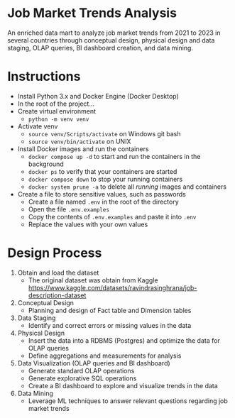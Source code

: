 # Job Market Trends Analysis
An enriched data mart to analyze job market trends from 2021 to 2023 in several countries through conceptual design, physical design and data staging, OLAP queries, BI dashboard creation, and data mining.

# Instructions
- Install Python 3.x and Docker Engine (Docker Desktop)
- In the root of the project...
- Create virtual environment
    - `python -m venv venv`
- Activate venv
    - `source venv/Scripts/activate` on Windows git bash
    - `source venv/bin/activate` on UNIX
- Install Docker images and run the containers
    - `docker compose up -d` to start and run the containers in the background
    - `docker ps` to verify that your containers are started
    - `docker compose down` to stop your running containers
    - `docker system prune -a` to delete all *running* images and containers
- Create a file to store sensitive values, such as passwords
    - Create a file named `.env` in the root of the directory
    - Open the file `.env.examples`
    - Copy the contents of `.env.examples` and paste it into `.env`
    - Replace the values with your own values

# Design Process
1. Obtain and load the dataset
    - The original dataset was obtain from Kaggle https://www.kaggle.com/datasets/ravindrasinghrana/job-description-dataset 
2. Conceptual Design
    - Planning and design of Fact table and Dimension tables
3. Data Staging
    - Identify and correct errors or missing values in the data
4. Physical Design
    - Insert the data into a RDBMS (Postgres) and optimize the data for OLAP queries
    - Define aggregations and measurements for analysis
5. Data Visualization (OLAP queries and BI dashboard)
    - Generate standard OLAP operations
    - Generate explorative SQL operations
    - Create a BI dashboard to explore and visualize trends in the data
6. Data Mining
    - Leverage ML techniques to answer relevant questions regarding job market trends